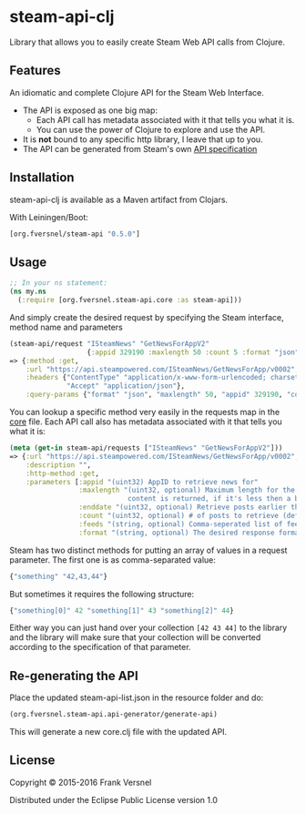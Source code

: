 # steam-api-clj

Library that allows you to easily create Steam Web API calls from Clojure.

## Features

An idiomatic and complete Clojure API for the Steam Web Interface.

- The API is exposed as one big map:
  - Each API call has metadata associated with it that tells you what it is.
  - You can use the power of Clojure to explore and use the API.
- It is **not** bound to any specific http library, I leave that up to you.
- The API can be generated from Steam's own [API specification](http://api.steampowered.com/ISteamWebAPIUtil/GetSupportedAPIList/v0001/?format=json)

## Installation

steam-api-clj is available as a Maven artifact from Clojars.

With Leiningen/Boot:

```clojure
[org.fversnel/steam-api "0.5.0"]
```

## Usage

```clojure
;; In your ns statement:
(ns my.ns
  (:require [org.fversnel.steam-api.core :as steam-api]))
```

And simply create the desired request by specifying the Steam interface, method name and parameters

```clojure
(steam-api/request "ISteamNews" "GetNewsForAppV2"
                   {:appid 329190 :maxlength 50 :count 5 :format "json"})
=> {:method :get,
    :url "https://api.steampowered.com/ISteamNews/GetNewsForApp/v0002",
    :headers {"ContentType" "application/x-www-form-urlencoded; charset=utf-8",
              "Accept" "application/json"},
    :query-params {"format" "json", "maxlength" 50, "appid" 329190, "count" 5}}
```

You can lookup a specific method very easily in the requests map in the [core](./src/steam_api_clj/core.clj) file.
Each API call also has metadata associated with it that tells you what it is:

```clojure
(meta (get-in steam-api/requests ["ISteamNews" "GetNewsForAppV2"]))
=> {:url "https://api.steampowered.com/ISteamNews/GetNewsForApp/v0002",
    :description "",
    :http-method :get,
    :parameters [:appid "(uint32) AppID to retrieve news for"
                 :maxlength "(uint32, optional) Maximum length for the content to return, if this is 0 the full 
                             content is returned, if it's less then a blurb is generated to fit."
                 :enddate "(uint32, optional) Retrieve posts earlier than this date (unix epoch timestamp)"
                 :count "(uint32, optional) # of posts to retrieve (default 20)"
                 :feeds "(string, optional) Comma-seperated list of feed names to return news for"
                 :format "(string, optional) The desired response format: json, xml, or vdf. Default: json"]}
```

Steam has two distinct methods for putting an array of values in a request parameter.
The first one is as comma-separated value:

```clojure
{"something" "42,43,44"}
```

But sometimes it requires the following structure:

```clojure
{"something[0]" 42 "something[1]" 43 "something[2]" 44}
```

Either way you can just hand over your collection `[42 43 44]` to the library and the library
will make sure that your collection will be converted according to the specification
of that parameter.

## Re-generating the API

Place the updated steam-api-list.json in the resource folder and do:

```clojure
(org.fversnel.steam-api.api-generator/generate-api)
```

This will generate a new core.clj file with the updated API.

## License

Copyright © 2015-2016 Frank Versnel

Distributed under the Eclipse Public License version 1.0
